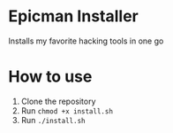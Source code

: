 # Epicman Installer
Installs my favorite hacking tools in one go

# How to use
1) Clone the repository
2) Run `chmod +x install.sh`
3) Run `./install.sh`
